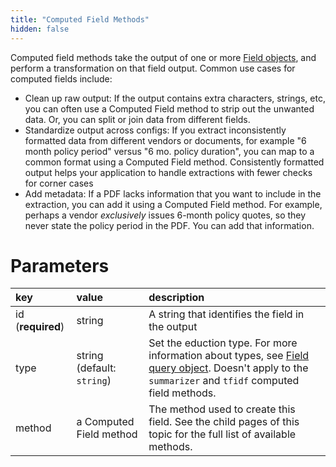 ```yaml
---
title: "Computed Field Methods"
hidden: false
---
```

Computed field methods take the output of one or more [Field objects](doc:field-query-object), and perform a transformation on that field output. Common use cases for computed fields include:

- Clean up raw output:  If the output contains extra characters, strings, etc, you can often use a Computed Field method to strip out the unwanted data. Or, you can split or join data from different fields.
- Standardize output across configs:  If you extract inconsistently formatted data from different vendors or documents, for example "6 month policy period" versus "6 mo. policy duration", you can map to a common format using a Computed Field method.  Consistently formatted output helps your application to handle extractions with fewer checks for corner cases
- Add metadata: If a PDF lacks information that you want to include in the extraction, you can add it using a Computed Field method. For example, perhaps a vendor *exclusively* issues 6-month policy quotes, so they never state the policy period in the PDF. You can add that information.

Parameters
====
| key               | value                      | description                                                  |
| :---------------- | :------------------------- | :----------------------------------------------------------- |
| id (**required**) | string                     | A string that identifies the field in the output             |
| type              | string (default: `string`) | Set the eduction type. For more information about types, see [Field query object](doc:field-query-object). Doesn't apply to the `summarizer` and `tfidf` computed field methods. |
| method            | a Computed Field method    | The method used to create this field. See the child pages of this topic for the full list of available methods. |

